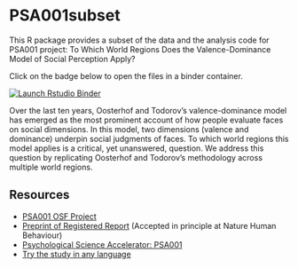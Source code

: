 # PSA001subset
  
This R package provides a subset of the data and the analysis code for PSA001 project: To Which World Regions Does the Valence-Dominance Model of Social Perception Apply?

Click on the badge below to open the files in a binder container.

  <!-- badges: start -->
  [![Launch Rstudio Binder](http://mybinder.org/badge_logo.svg)](https://mybinder.org/v2/gh/psysciacc/PSA001subset/master?urlpath=rstudio)
  <!-- badges: end -->

Over the last ten years, Oosterhof and Todorov’s valence-dominance model has emerged as the most prominent account of how people evaluate faces on social dimensions. In this model, two dimensions (valence and dominance) underpin social judgments of faces. To which world regions this model applies is a critical, yet unanswered, question. We address this question by replicating Oosterhof and Todorov’s methodology across multiple world regions. 

## Resources

* [PSA001 OSF Project](https://osf.io/f7v3n/)
* [Preprint of Registered Report](https://psyarxiv.com/n26dy) (Accepted in principle at Nature Human Behaviour)
* [Psychological Science Accelerator: PSA001](https://psysciacc.org/001-face-perception/)
* [Try the study in any language](https://psa.psy.gla.ac.uk/)



